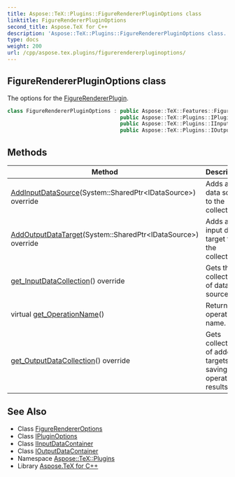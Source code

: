 ```yaml
---
title: Aspose::TeX::Plugins::FigureRendererPluginOptions class
linktitle: FigureRendererPluginOptions
second_title: Aspose.TeX for C++
description: 'Aspose::TeX::Plugins::FigureRendererPluginOptions class. The options for the FigureRendererPlugin in C++.'
type: docs
weight: 200
url: /cpp/aspose.tex.plugins/figurerendererpluginoptions/
---
```

## FigureRendererPluginOptions class


The options for the [FigureRendererPlugin](../figurerendererplugin/).

```cpp
class FigureRendererPluginOptions : public Aspose::TeX::Features::FigureRendererOptions,
                                    public Aspose::TeX::Plugins::IPluginOptions,
                                    public Aspose::TeX::Plugins::IInputDataContainer,
                                    public Aspose::TeX::Plugins::IOutputDataContainer
```

## Methods

| Method | Description |
| --- | --- |
| [AddInputDataSource](./addinputdatasource/)(System::SharedPtr\<IDataSource\>) override | Adds a new data source to the collection. |
| [AddOutputDataTarget](./addoutputdatatarget/)(System::SharedPtr\<IDataSource\>) override | Adds a new input data target to the collection. |
| [get_InputDataCollection](./get_inputdatacollection/)() override | Gets the collection of data sources. |
| virtual [get_OperationName](./get_operationname/)() | Returns operation name. |
| [get_OutputDataCollection](./get_outputdatacollection/)() override | Gets collection of added targets for saving operation results. |
## See Also

* Class [FigureRendererOptions](../../aspose.tex.features/figurerendereroptions/)
* Class [IPluginOptions](../ipluginoptions/)
* Class [IInputDataContainer](../iinputdatacontainer/)
* Class [IOutputDataContainer](../ioutputdatacontainer/)
* Namespace [Aspose::TeX::Plugins](../)
* Library [Aspose.TeX for C++](../../)
